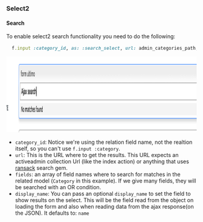 ### Select2

#### Search

To enable select2 search functionality you need to do the following:

```ruby
  f.input :category_id, as: :search_select, url: admin_categories_path, fields: [:name]
```

<img src="./images/select2-ajax-example.png" height="200" />

* `category_id`: Notice we're using the relation field name, not the realtion itself, so you can't use `f.input :category`.
* `url`: This is the URL where to get the results. This URL expects an activeadmin collection Url (like the index action) or anything that uses [ransack](https://github.com/activerecord-hackery/ransack) search gem.
* `fields`: an array of field names where to search for matches in the related model (`Category` in this example). If we give many fields, they will be searched with an OR condition.
* `display_name`: You can pass an optional `display_name` to set the field to show results on the select. This will be the field read from the object on loading the form and also when reading data from the ajax response(on the JSON). It defaults to: `name`
